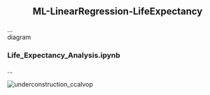 ## <p align="center">ML-LinearRegression-LifeExpectancy</p>

...  
diagram

### Life_Expectancy_Analysis.ipynb

...

![underconstruction_ccalvop](https://github.com/ccalvop/ML-LinearRegression/assets/126183973/e91be467-9c96-43ae-80cd-d387abc48bde)
